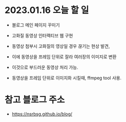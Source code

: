 # 2023.01.16 오늘 할 일

- 블로그 메인 페이지 꾸미기
- 고화질 동영상 인터랙티브 웹 구현

- 동영상 첨부시 고화질의 영상일 경우 끊기는 현상 발견,
- 이에 동영상을 프레임 단위로 잘라 여러장의 이미지로 변환
- 이것으로 부드러운 동영상 처리 가능.

- 동영상을 프레임 단위로 이미지화 시킬때, ffmpeg tool 사용.

# 참고 블로그 주소

- https://nsrbsg.github.io/blog/
